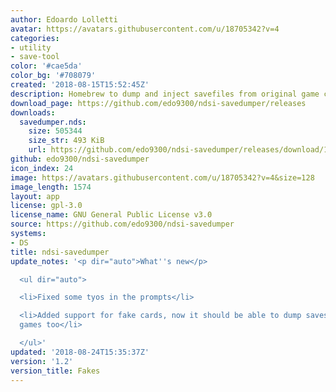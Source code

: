 ```yaml
---
author: Edoardo Lolletti
avatar: https://avatars.githubusercontent.com/u/18705342?v=4
categories:
- utility
- save-tool
color: '#cae5da'
color_bg: '#708079'
created: '2018-08-15T15:52:45Z'
description: Homebrew to dump and inject savefiles from original game cards on dsi
download_page: https://github.com/edo9300/ndsi-savedumper/releases
downloads:
  savedumper.nds:
    size: 505344
    size_str: 493 KiB
    url: https://github.com/edo9300/ndsi-savedumper/releases/download/1.2/savedumper.nds
github: edo9300/ndsi-savedumper
icon_index: 24
image: https://avatars.githubusercontent.com/u/18705342?v=4&size=128
image_length: 1574
layout: app
license: gpl-3.0
license_name: GNU General Public License v3.0
source: https://github.com/edo9300/ndsi-savedumper
systems:
- DS
title: ndsi-savedumper
update_notes: '<p dir="auto">What''s new</p>

  <ul dir="auto">

  <li>Fixed some tyos in the prompts</li>

  <li>Added support for fake cards, now it should be able to dump saves from bootleg
  games too</li>

  </ul>'
updated: '2018-08-24T15:35:37Z'
version: '1.2'
version_title: Fakes
---
```

